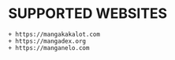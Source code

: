 # SUPPORTED WEBSITES

    + https://mangakakalot.com
    + https://mangadex.org
    + https://manganelo.com
